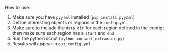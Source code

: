 How to use:

1. Make sure you have `pyyaml` installed (`pip install pyyaml`)
2. Define interesting objects or regions in the `config.yml`
3. Make sure to include the `data_dir` for each region defined in the config; then make sure each region has a `start` and `end`
4. Run the python script (`python consurf_extractor.py`)
5. Results will appear in `out_config.yml`